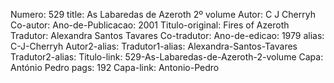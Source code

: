 Numero: 529
title: As Labaredas de Azeroth 2º volume
Autor: C J Cherryh
Co-autor: 
Ano-de-Publicacao: 2001
Titulo-original: Fires of Azeroth
Tradutor: Alexandra Santos Tavares
Co-tradutor: 
Ano-de-edicao: 1979
alias: C-J-Cherryh
Autor2-alias: 
Tradutor1-alias: Alexandra-Santos-Tavares
Tradutor2-alias: 
Titulo-link: 529-As-Labaredas-de-Azeroth-2-volume
Capa: António Pedro
pags: 192
Capa-link: Antonio-Pedro